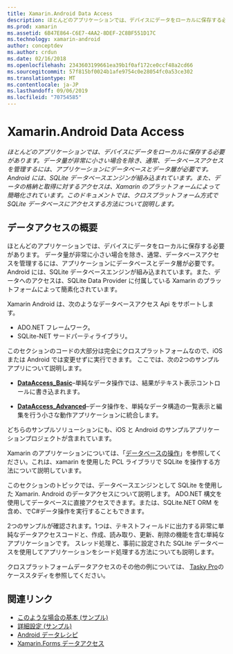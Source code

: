 ```yaml
---
title: Xamarin.Android Data Access
description: ほとんどのアプリケーションでは、デバイスにデータをローカルに保存する必要があります。 データ量が非常に小さい場合を除き、通常、データベースアクセスを管理するには、アプリケーションにデータベースとデータ層が必要です。  Android には、SQLite データベースエンジンが組み込まれています。また、データの格納と取得に対するアクセスは、Xamarin のプラットフォームによって簡略化されています。 このドキュメントでは、クロスプラットフォーム方式で SQLite データベースにアクセスする方法について説明します。
ms.prod: xamarin
ms.assetid: 6B47E864-C6E7-4AA2-8DEF-2C8BF551D17C
ms.technology: xamarin-android
author: conceptdev
ms.author: crdun
ms.date: 02/16/2018
ms.openlocfilehash: 2343603199661ea39b1f0af172ce0ccf48a2cd66
ms.sourcegitcommit: 57f815bf0024b1afe9754c0e28054fc0a53ce302
ms.translationtype: MT
ms.contentlocale: ja-JP
ms.lasthandoff: 09/06/2019
ms.locfileid: "70754585"
---
```

# <a name="xamarinandroid-data-access"></a>Xamarin.Android Data Access

_ほとんどのアプリケーションでは、デバイスにデータをローカルに保存する必要があります。データ量が非常に小さい場合を除き、通常、データベースアクセスを管理するには、アプリケーションにデータベースとデータ層が必要です。Android には、SQLite データベースエンジンが組み込まれています。また、データの格納と取得に対するアクセスは、Xamarin のプラットフォームによって簡略化されています。このドキュメントでは、クロスプラットフォーム方式で SQLite データベースにアクセスする方法について説明します。_

## <a name="data-access-overview"></a>データアクセスの概要

ほとんどのアプリケーションでは、デバイスにデータをローカルに保存する必要があります。 データ量が非常に小さい場合を除き、通常、データベースアクセスを管理するには、アプリケーションにデータベースとデータ層が必要です。 Android には、SQLite データベースエンジンが組み込まれています。また、データへのアクセスは、SQLite Data Provider に付属している Xamarin のプラットフォームによって簡素化されています。

Xamarin Android は、次のようなデータベースアクセス Api をサポートします。

- ADO.NET フレームワーク。
- SQLite-NET サードパーティライブラリ。

このセクションのコードの大部分は完全にクロスプラットフォームなので、iOS または Android では変更せずに実行できます。 ここでは、次の2つのサンプルアプリについて説明します。

- [**DataAccess_Basic**](https://github.com/xamarin/mobile-samples/tree/master/DataAccess/Basic)&ndash;単純なデータ操作では、結果がテキスト表示コントロールに書き込まれます。

- [**DataAccess_Advanced**](https://github.com/xamarin/mobile-samples/tree/master/DataAccess/Advanced)&ndash;データ操作を、単純なデータ構造の一覧表示と編集を行う小さな動作アプリケーションに統合します。

どちらのサンプルソリューションにも、iOS と Android のサンプルアプリケーションプロジェクトが含まれています。

Xamarin のアプリケーションについては、「[データベースの操作](~/xamarin-forms/data-cloud/data/databases.md)」を参照してください。これは、xamarin を使用した PCL ライブラリで SQLite を操作する方法について説明しています。

このセクションのトピックでは、データベースエンジンとして SQLite を使用した Xamarin. Android のデータアクセスについて説明します。 ADO.NET 構文を使用してデータベースに直接アクセスできます。または、SQLite.NET ORM を含め、でC#データ操作を実行することもできます。

2つのサンプルが確認されます。1つは、テキストフィールドに出力する非常に単純なデータアクセスコードと、作成、読み取り、更新、削除の機能を含む単純なアプリケーションです。 スレッド処理と、事前に設定された SQLite データベースを使用してアプリケーションをシード処理する方法についても説明します。

クロスプラットフォームデータアクセスのその他の例については、 [Tasky Pro](~/cross-platform/app-fundamentals/building-cross-platform-applications/case-study-tasky.md)のケーススタディを参照してください。

## <a name="related-links"></a>関連リンク

- [このような場合の基本 (サンプル)](https://github.com/xamarin/mobile-samples/tree/master/DataAccess/Basic)
- [詳細設定 (サンプル)](https://github.com/xamarin/mobile-samples/tree/master/DataAccess/Advanced)
- [Android データレシピ](https://github.com/xamarin/recipes/tree/master/Recipes/android/data)
- [Xamarin.Forms データアクセス](~/xamarin-forms/data-cloud/data/databases.md)
